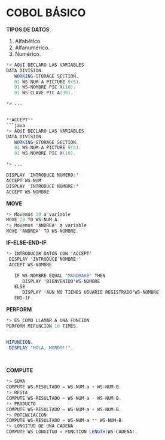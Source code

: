 # COBOL BÁSICO



**TIPOS DE DATOS**

1. Alfabético.
2. Alfanumérico.
3. Numérico.



```java
*> AQUI DECLARO LAS VARIABLES
DATA DIVISION.
   WORKING-STORAGE SECTION.
   01 WS-NUM-A PICTURE 9(5).
   01 WS-NOMBRE PIC X(10).
   01 WS-CLAVE PIC A(30).

*> ...


**ACCEPT**
```java
*> AQUI DECLARO LAS VARIABLES
DATA DIVISION.
   WORKING-STORAGE SECTION.
   01 WS-NUM-A PICTURE 9(5).
   01 WS-NOMBRE PIC X(10).

*> ...

DISPLAY 'INTRODUCE NUMERO:'
ACCEPT WS-NUM
DISPLAY 'INTRODUCE NOMBRE:'
ACCEPT WS-NOMBRE

```


**MOVE**
```java
*> Movemos 20 a variable
MOVE 20 TO WS-NUM-A.
*> Movemos 'ANDREA' a variable
MOVE 'ANDREA' TO WS-NOMBRE.
```

**IF-ELSE-END-IF**

```java
*> INTRODUCIR DATOS CON 'ACCEPT'
 DISPLAY 'INTRODUCE NOMBRE:'
 ACCEPT WS-NOMBRE

   IF WS-NOMBRE EQUAL "MANDRAKE" THEN
      DISPLAY 'BIENVENIDO'WS-NOMBRE
   ELSE
      DISPLAY 'AUN NO TIENES USUARIO REGISTRADO'WS-NOMBRE
   END-IF.
 ```

**PERFORM**
```java
*> ES COMO LLAMAR A UNA FUNCIÓN
PERFORM MIFUNCION 10 TIMES.


MIFUNCION.
 DISPLAY "HOLA, MUNDO!!".
  
 
 ```



**COMPUTE**
```java
*> SUMA
COMPUTE WS-RESULTADO = WS-NUM-a + WS-NUM-B.
*> RESTA
COMPUTE WS-RESULTADO = WS-NUM-a - WS-NUM-B.
*> PRODUCTO
COMPUTE WS-RESULTADO = WS-NUM-a + WS-NUM-B.
*> POTENCIACION
COMPUTE WS-RESULTADO = WS-NUM-a ** WS-NUM-B.
*> LONGITUD DE UNA CADENA
COMPUTE WS-LONGITUD = FUNCTION LENGTH(WS-CADENA).
 ```
